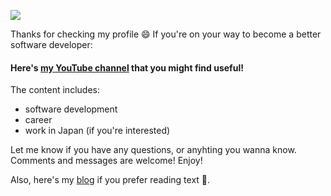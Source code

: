 [![](https://i.imgur.com/766sy0S.png)](https://www.youtube.com/channel/UC4525fkKrAC3GjtkhD24yYA)

Thanks for checking my profile 😄 If you're on your way to become a better software developer:

#### Here's [my YouTube channel](https://www.youtube.com/channel/UC4525fkKrAC3GjtkhD24yYA) that you might find useful!

The content includes:

- software development
- career
- work in Japan (if you're interested)

Let me know if you have any questions, or anyhting you wanna know. Comments and messages are welcome! Enjoy!

Also, here's my [blog](https://adlerhsieh.com) if you prefer reading text 📖.

<!--
**adlerhsieh/adlerhsieh** is a ✨ _special_ ✨ repository because its `README.md` (this file) appears on your GitHub profile.

Here are some ideas to get you started:

- 🔭 I’m currently working on ...
- 🌱 I’m currently learning ...
- 👯 I’m looking to collaborate on ...
- 🤔 I’m looking for help with ...
- 💬 Ask me about ...
- 📫 How to reach me: ...
- 😄 Pronouns: ...
- ⚡ Fun fact: ...
-->
